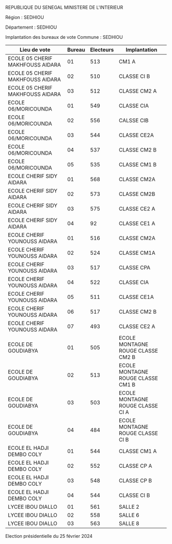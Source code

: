 REPUBLIQUE DU SENEGAL MINISTERE DE L'INTERIEUR

Région : SEDHIOU

Département : SEDHIOU

Implantation des bureaux de vote Commune : SEDHIOU

| Lieu de vote | Bureau | Electeurs | Implantation |
| - | - | - | - |
| ECOLE 05 CHERIF MAKHFOUSS AIDARA | 01 | 513 | CM1 A |
| ECOLE 05 CHERIF MAKHFOUSS AIDARA | 02 | 510 | CLASSE CI B |
| ECOLE 05 CHERIF MAKHFOUSS AIDARA | 03 | 512 | CLASSE CM2 A |
| ECOLE 06/MORICOUNDA | 01 | 549 | CLASSE CIA |
| ECOLE 06/MORICOUNDA | 02 | 556 | CALSSE CIB |
| ECOLE 06/MORICOUNDA | 03 | 544 | CLASSE CE2A |
| ECOLE 06/MORICOUNDA | 04 | 537 | CLASSE CM2 B |
| ECOLE 06/MORICOUNDA | 05 | 535 | CLASSE CM1 B |
| ECOLE CHERIF SIDY AIDARA | 01 | 568 | CLASSE CM2A |
| ECOLE CHERIF SIDY AIDARA | 02 | 573 | CLASSE CM2B |
| ECOLE CHERIF SIDY AIDARA | 03 | 575 | CLASSE CE2 A |
| ECOLE CHERIF SIDY AIDARA | 04 | 92 | CLASSE CE1 A |
| ECOLE CHERIF YOUNOUSS AIDARA | 01 | 516 | CLASSE CM2A |
| ECOLE CHERIF YOUNOUSS AIDARA | 02 | 524 | CLASSE CM1A |
| ECOLE CHERIF YOUNOUSS AIDARA | 03 | 517 | CLASSE CPA |
| ECOLE CHERIF YOUNOUSS AIDARA | 04 | 522 | CLASSE CIA |
| ECOLE CHERIF YOUNOUSS AIDARA | 05 | 511 | CLASSE CE1A |
| ECOLE CHERIF YOUNOUSS AIDARA | 06 | 517 | CLASSE CM2 B |
| ECOLE CHERIF YOUNOUSS AIDARA | 07 | 493 | CLASSE CE2 A |
| ECOLE DE GOUDIABYA | 01 | 505 | ECOLE MONTAGNE ROUGE CLASSE CM2 B |
| ECOLE DE GOUDIABYA | 02 | 513 | ECOLE MONTAGNE ROUGE CLASSE CM1 B |
| ECOLE DE GOUDIABYA | 03 | 503 | ECOLE MONTAGNE ROUGE CLASSE CI A |
| ECOLE DE GOUDIABYA | 04 | 484 | ECOLE MONTAGNE ROUGE CLASSE CI B |
| ECOLE EL HADJI DEMBO COLY | 01 | 544 | CLASSE CM1 A |
| ECOLE EL HADJI DEMBO COLY | 02 | 552 | CLASSE CP A |
| ECOLE EL HADJI DEMBO COLY | 03 | 548 | CLASSE CP B |
| ECOLE EL HADJI DEMBO COLY | 04 | 544 | CLASSE CI B |
| LYCEE IBOU DIALLO | 01 | 561 | SALLE 2 |
| LYCEE IBOU DIALLO | 02 | 558 | SALLE 6 |
| LYCEE IBOU DIALLO | 03 | 563 | SALLE 8 |

<!-- PageNumber="14/14" -->

Election présidentielle du 25 février 2024
